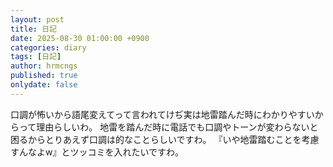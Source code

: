 ```yaml
---
layout: post
title: 日記
date: 2025-08-30 01:00:00 +0900
categories: diary
tags: [日記]
author: hrmcngs
published: true
onlydate: false
---    
```

口調が怖いから語尾変えてって言われてけぢ実は地雷踏んだ時にわかりやすいからって理由らしいわ。
地雷を踏んだ時に電話でも口調やトーンが変わらないと困るからとりあえず口調は的なことらしいですわ。
『いや地雷踏むことを考慮すんなよw』とツッコミを入れたいですわ。　　

